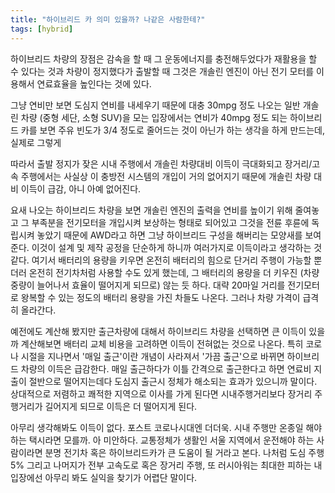 ```yaml
---
title: "하이브리드 카 의미 있을까? 나같은 사람한테?"
tags: [hybrid]
---
```


하이브리드 차량의 장점은 감속을 할 때 그 운동에너지를 충전해두었다가 재활용을 할 수 있다는 것과 차량이 정지했다가 출발할 때 그것은 개솔린 엔진이 아닌 전기 모터를 이용해서 연료효율을 높인다는 것에 있다. 

그냥 연비만 보면 도심지 연비를 내세우기 때문에 대충 30mpg 정도 나오는 일반 개솔린 차량 (중형 세단, 소형 SUV)을 모는 입장에서는 연비가 40mpg 정도 되는 하이브리드 카를 보면 주유 빈도가 3/4 정도로 줄어드는 것이 아닌가 하는 생각을 하게 만드는데, 실제로 그렇게 

따라서 출발 정지가 잦은 시내 주행에서 개솔린 차량대비 이득이 극대화되고 장거리/고속 주행에서는 사실상 이 충방전 시스템의 개입이 거의 없어지기 때문에 개솔린 차량 대비 이득이 급감, 아니 아예 없어진다.

요새 나오는 하이브리드 차량을 보면 개솔린 엔진의 출력을 연비를 높이기 위해 줄여놓고 그 부족분을 전기모터을 개입시켜 보상하는 형태로 되어있고 그것을 전륜 후륜에 독립시켜 놓았기 때문에 AWD라고 하면 그냥 하이브리드 구성을 해버리는 모양새를 보여준다. 이것이 설계 및 제작 공정을 단순하게 하니까 여러가지로 이득이라고 생각하는 것 같다. 여기서 배터리의 용량을 키우면 온전히 배터리의 힘으로 단거리 주행이 가능할 뿐더러 온전히 전기차처럼 사용할 수도 있게 했는데, 그 배터리의 용량을 더 키우진 (차량 중량이 늘어나서 효율이 떨어지게 되므로) 않는 듯 하다. 대략 20마일 거리를 전기모터로 왕복할 수 있는 정도의 배터리 용량을 가진 차들도 나온다. 그러나 차량 가격이 급격히 올라간다.

예전에도 계산해 봤지만 출근차량에 대해서 하이브리드 차량을 선택하면 큰 이득이 있을까 계산해보면 배터리 교체 비용을 고려하면 이득이 전혀없는 것으로 나온다. 특히 코로나 시절을 지나면서 '매일 출근'이란 개념이 사라져서 '가끔 출근'으로 바뀌면 하이브리드 차량의 이득은 급감한다. 매일 출근하다가 이틀 간격으로 출근한다고 하면 연료비 지출이 절반으로 떨어지는데다 도심지 출근시 정체가 해소되는 효과가 있으니까 말이다. 상대적으로 저렴하고 쾌적한 지역으로 이사를 가게 된다면 시내주행거리보다 장거리 주행거리가 길어지게 되므로 이득은 더 떨어지게 된다. 

아무리 생각해봐도 이득이 없다. 포스트 코로나시대엔 더더욱. 시내 주행만 온종일 해야 하는 택시라면 모를까. 아 미안하다. 교통정체가 생활인 서울 지역에서 운전해야 하는 사람이라면 분명 전기차 혹은 하이브리드카가 큰 도움이 될 거라고 본다. 나처럼 도심 주행 5% 그리고 나머지가 전부 고속도로 혹은 장거리 주행, 또 러시아워는 최대한 피하는 내 입장에선 아무리 봐도 실익을 찾기가 어렵단 말이다. 

